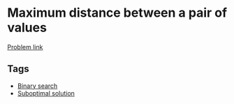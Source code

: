 # Maximum distance between a pair of values

[Problem link](https://leetcode.com/problems/maximum-distance-between-a-pair-of-values)

## Tags

* [Binary search](/README.md#Binary_search)
* [Suboptimal solution](/README.md#Suboptimal_solution)
